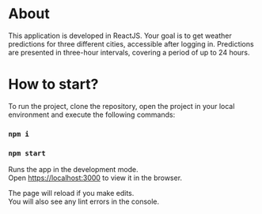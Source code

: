 # About

This application is developed in ReactJS. Your goal is to get weather predictions for three different cities, accessible after logging in. Predictions are presented in three-hour intervals, covering a period of up to 24 hours.

# How to start?

To run the project, clone the repository, open the project in your local environment and execute the following commands:

### `npm i`
### `npm start`

Runs the app in the development mode.\
Open [https://localhost:3000](http://localhost:3000) to view it in the browser.

The page will reload if you make edits.\
You will also see any lint errors in the console.
